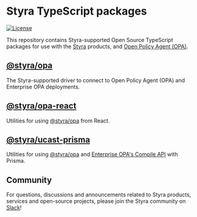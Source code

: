 # Styra TypeScript packages

[![License](https://img.shields.io/badge/License-Apache_2.0-blue.svg)](https://opensource.org/licenses/Apache-2.0)

This repository contains Styra-supported Open Source TypeScript packages for use with the [Styra](https://styra.com) products, and [Open Policy Agent (OPA)](https://www.openpolicyagent.org/).

## [@styra/opa](https://www.npmjs.com/package/@styra/opa)

The Styra-supported driver to connect to Open Policy Agent (OPA) and Enterprise OPA deployments.


## [@styra/opa-react](https://www.npmjs.com/package/@styra/opa-react)

Utilities for using [@styra/opa](https://www.npmjs.com/package/@styra/opa) from React.


## [@styra/ucast-prisma](https://www.npmjs.com/package/@styra/ucast-prisma)

Utilities for using [@styra/opa](https://www.npmjs.com/package/@styra/opa) and
[Enterprise OPA's Compile API](https://docs.styra.com/enterprise-opa/reference/api-reference/partial-evaluation-api) with Prisma.


## Community

For questions, discussions and announcements related to Styra products, services and open-source projects, please join
the Styra community on [Slack](https://communityinviter.com/apps/styracommunity/signup)!
